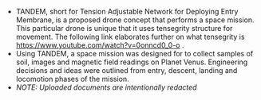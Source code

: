 - TANDEM, short for Tension Adjustable Network for Deploying Entry Membrane, is a proposed drone concept that performs a space mission. This particular drone is unique that it uses tensegrity structure for movement. The following link elaborates further on what tensegrity is https://www.youtube.com/watch?v=0onncd0_0-o .
- Using TANDEM, a space mission was designed for to collect samples of soil, images and magnetic field readings on Planet Venus. Engineering decisions and ideas were outlined from entry, descent, landing and locomotion phases of the mission. 
- *NOTE: Uploaded documents are intentionally redacted*
